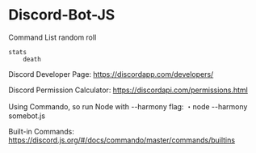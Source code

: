 # Discord-Bot-JS

Command List
    random
        roll

    stats
        death

Discord Developer Page: https://discordapp.com/developers/

Discord Permission Calculator:  https://discordapi.com/permissions.html


Using Commando, so run Node with --harmony flag:
・node --harmony somebot.js

Built-in Commands: https://discord.js.org/#/docs/commando/master/commands/builtins